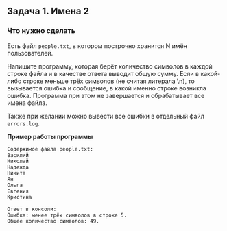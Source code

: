 ## Задача 1. Имена 2
### Что нужно сделать
Есть файл `people.txt`, в котором построчно хранится N имён пользователей. 

Напишите программу, которая берёт количество символов в каждой строке файла и в качестве ответа выводит общую сумму. Если в какой-либо строке меньше трёх символов (не считая литерала \n), то вызывается ошибка и сообщение, в какой именно строке возникла ошибка. Программа при этом не завершается и обрабатывает все имена файла.

Также при желании можно вывести все ошибки в отдельный файл `errors.log`.

**Пример работы программы**
```
Содержимое файла people.txt:
Василий
Николай
Надежда
Никита
Ян
Ольга
Евгения
Кристина

Ответ в консоли:
Ошибка: менее трёх символов в строке 5.
Общее количество символов: 49.
```
